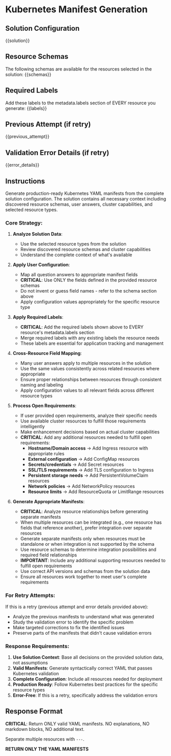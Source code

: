# Kubernetes Manifest Generation

## Solution Configuration
{{solution}}

## Resource Schemas
The following schemas are available for the resources selected in the solution:
{{schemas}}

## Required Labels
Add these labels to the metadata.labels section of EVERY resource you generate:
{{labels}}

## Previous Attempt (if retry)
{{previous_attempt}}

## Validation Error Details (if retry)
{{error_details}}

## Instructions

Generate production-ready Kubernetes YAML manifests from the complete solution configuration. The solution contains all necessary context including discovered resource schemas, user answers, cluster capabilities, and selected resource types.

### Core Strategy:

1. **Analyze Solution Data**:
   - Use the selected resource types from the solution
   - Review discovered resource schemas and cluster capabilities
   - Understand the complete context of what's available

2. **Apply User Configuration**:
   - Map all question answers to appropriate manifest fields
   - **CRITICAL**: Use ONLY the fields defined in the provided resource schemas
   - Do not invent or guess field names - refer to the schema section above
   - Apply configuration values appropriately for the specific resource type

3. **Apply Required Labels**:
   - **CRITICAL**: Add the required labels shown above to EVERY resource's metadata.labels section
   - Merge required labels with any existing labels the resource needs
   - These labels are essential for application tracking and management

4. **Cross-Resource Field Mapping**:
   - Many user answers apply to multiple resources in the solution
   - Use the same values consistently across related resources where appropriate
   - Ensure proper relationships between resources through consistent naming and labeling
   - Apply configuration values to all relevant fields across different resource types

5. **Process Open Requirements**:
   - If user provided open requirements, analyze their specific needs
   - Use available cluster resources to fulfill those requirements intelligently
   - Make enhancement decisions based on actual cluster capabilities
   - **CRITICAL**: Add any additional resources needed to fulfill open requirements:
     * **Hostname/Domain access** → Add Ingress resource with appropriate rules
     * **External configuration** → Add ConfigMap resources
     * **Secrets/credentials** → Add Secret resources
     * **SSL/TLS requirements** → Add TLS configuration to Ingress
     * **Persistent storage needs** → Add PersistentVolumeClaim resources
     * **Network policies** → Add NetworkPolicy resources
     * **Resource limits** → Add ResourceQuota or LimitRange resources

6. **Generate Appropriate Manifests**:
   - **CRITICAL**: Analyze resource relationships before generating separate manifests
   - When multiple resources can be integrated (e.g., one resource has fields that reference another), prefer integration over separate resources
   - Generate separate manifests only when resources must be standalone or when integration is not supported by the schema
   - Use resource schemas to determine integration possibilities and required field relationships
   - **IMPORTANT**: Include any additional supporting resources needed to fulfill open requirements
   - Use correct API versions and schemas from the solution data
   - Ensure all resources work together to meet user's complete requirements

### For Retry Attempts:
If this is a retry (previous attempt and error details provided above):
- Analyze the previous manifests to understand what was generated
- Study the validation error to identify the specific problem
- Make targeted corrections to fix the identified issues
- Preserve parts of the manifests that didn't cause validation errors

### Response Requirements:

1. **Use Solution Context**: Base all decisions on the provided solution data, not assumptions
2. **Valid Manifests**: Generate syntactically correct YAML that passes Kubernetes validation
3. **Complete Configuration**: Include all resources needed for deployment
4. **Production Ready**: Follow Kubernetes best practices for the specific resource types
5. **Error-Free**: If this is a retry, specifically address the validation errors

## Response Format

**CRITICAL**: Return ONLY valid YAML manifests. NO explanations, NO markdown blocks, NO additional text.

Separate multiple resources with `---`.

**RETURN ONLY THE YAML MANIFESTS**
